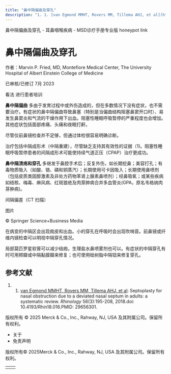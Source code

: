 ```yaml
---
title: "鼻中隔偏曲及穿孔"
description: "1. 1. [van Egmond MMHT, Rovers MM, Tillema AHJ, et al](https://pubmed.ncbi.nlm.nih.gov/29656301/): Septoplasty for nasal obstruction due to a deviated nasal septum in adults: a systematic review. _Rhinology_ 56(3):195-208, 2018.doi: 10.4193/Rhin18.016.PMID: 29656301."
---
```


﻿鼻中隔偏曲及穿孔 \- 耳鼻咽喉疾病 \- MSD诊疗手册专业版 honeypot link

# 鼻中隔偏曲及穿孔

作者：Marvin P. Fried, MD, Montefiore Medical Center, The University Hospital of Albert Einstein College of
Medicine

已审核/已修订 7月 2023

看法 进行患者培训

**鼻中隔偏曲** 多由于发育过程中或外伤造成的，但在多数情况下没有症状，也不需要治疗。有症状的鼻中隔偏曲导致鼻塞（特别是当偏曲结构阻塞鼻窦开口时）、易发生鼻窦炎和气流的干燥作用下出血。阻塞性睡眠呼吸暂停的严重程度也会增加。其他症状包括面部疼痛、头痛和夜眠打鼾。

尽管仅前鼻镜检查并不足够，但通过体检很容易明确诊断。

治疗包括中隔成形术（中隔重建），尽管缺乏支持其有效性的证据（1)。阻塞性睡眠呼吸暂停患者的间隔成形术可能使持续气道正压（CPAP）治疗更成功。

**鼻中隔溃疡和穿孔** 多继发于鼻腔手术后；反复外伤，如长期挖鼻；美容打孔；有毒物质吸入（如酸、铬、磷和铜蒸汽）；长期使用可卡因吸入；长期使用鼻喷剂（包括皮质类固醇激素及非处方药物苯肾上腺素鼻喷剂）；经鼻吸氧；或某些疾病如结核、梅毒、麻风病、红斑狼疮及肉芽肿病合并多血管炎(GPA，原名韦格纳肉芽肿病)。

间隔偏差（CT 扫描）



图片

© Springer Science+Business Media

在病变的中隔区会出现痂皮和出血。小的穿孔在呼吸时会出现吹哨音。前鼻镜或纤维内镜检查可以明视中隔穿孔情况。

局部莫匹罗星软膏可以减少结痂，生理盐水鼻喷雾剂也可以。有症状的中隔穿孔有时可用颊瓣或中隔黏膜瓣来修复；也可使用硅树脂中隔钮来修复穿孔。

## 参考文献

1. 1. [van Egmond MMHT, Rovers MM, Tillema AHJ, et al](https://pubmed.ncbi.nlm.nih.gov/29656301/): Septoplasty for nasal obstruction due to a deviated nasal septum in adults: a systematic review. _Rhinology_ 56(3):195-208, 2018.doi: 10.4193/Rhin18.016.PMID: 29656301.




版权所有 © 2025
Merck & Co., Inc., Rahway, NJ, USA 及其附属公司。保留所有权利。

- 关于
- 免责声明

版权所有© 2025Merck & Co., Inc., Rahway, NJ, USA 及其附属公司。保留所有权利。

|     |     |
| --- | --- |
|  |  |